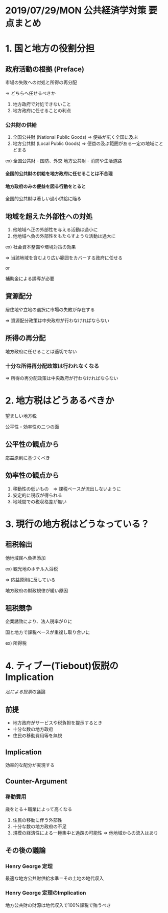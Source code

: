 # 2019/07/29/MON 公共経済学対策 要点まとめ

# 1. 国と地方の役割分担

## 政府活動の根拠 (Preface)

市場の失敗への対処と所得の再分配

=> どちらへ任せるべきか

1. 地方政府で対処できないこと
2. 地方政府に任せることの利点

### 公共財の供給

1. 全国公共財 (National Public Goods) => 便益が広く全国に及ぶ
2. 地方公共財 (Local Public Goods) => 便益の及ぶ範囲がある一定の地域にとどまる

ex)
全国公共財 - 国防、外交
地方公共財 - 消防や生活道路

#### 全国的公共財の供給を地方政府に任せることは不合理

#### 地方政府のみの便益を図る行動をとると

全国的公共財は著しい過小供給に陥る

## 地域を超えた外部性への対処

1. 他地域へ正の外部性を与える活動は過小に
2. 他地域へ負の外部性をもたらすような活動は過大に

ex)
社会資本整備や環境対策の効果

=> 当該地域を含むより広い範囲をカバーする政府に任せる

or

補助金による誘導が必要

## 資源配分

居住地や立地の選択に市場の失敗が存在する

=> 資源配分政策は中央政府が行わなければならない

## 所得の再分配

地方政府に任せることは適切でない

### 十分な所得再分配政策は行われなくなる

=> 所得の再分配政策は中央政府が行わなければならない

# 2. 地方税はどうあるべきか

望ましい地方税

公平性・効率性の二つの面

## 公平性の観点から

応益原則に基づくべき

## 効率性の観点から

1. 移動性の低いもの　=> 課税ベースが流出しないように
2. 安定的に税収が得られる
3. 地域間での税収格差が無い

# 3. 現行の地方税はどうなっている？

## 租税輸出

他地域民へ負担添加

ex) 観光地のホテル入浴税

=> 応益原則に反している

地方政府の財政規律が緩い原因

## 租税競争

企業誘致により、法人税率が０に

国と地方で課税ベースが重複し取り合いに

ex) 所得税

# 4. ティブー(Tiebout)仮説のImplication

*足による投票*の議論

## 前提

- 地方政府がサービスや税負担を提示するとき
- 十分な数の地方政府
- 住民の移動費用等を無視

## Implication

効率的な配分が実現する

## Counter-Argument

### 移動費用

歳をとる＋職業によって高くなる

1. 住民の移動に伴う外部性
2. 十分な数の地方政府の不足
3. 規模の経済性による一極集中と過疎の可能性
=> 他地域からの流入はあり

## その後の議論

### Henry George 定理

最適な地方公共財供給水準＝その土地の地代収入

### Henry George 定理のImplication

地方公共財の財源は地代収入で100%課税で賄うべき
